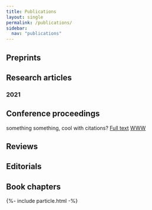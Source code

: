 ```yaml
---
title: Publications
layout: single
permalink: /publications/
sidebar:
  nav: "publications"
---
```



## Preprints


## Research articles

### 2021


## Conference proceedings

something something, cool with citations?
[Full text](https://doi.org/10.1101/111088) [WWW](https://extract.jensenlab.org/) <span class="__dimensions_badge_embed__" data-doi="10.1101/111088" data-style="small_rectangle"></span>


## Reviews


## Editorials


## Book chapters





<script async src="https://badge.dimensions.ai/badge.js" charset="utf-8"></script>
{%- include particle.html -%}
<script>   
      particlesJS.load('particles-js', '/Page/assets/particlesjs.json', function() {
        console.log('callback - particles.js config loaded');
      })
      particlesJS.load('particles-js1', '/Page/assets/particlesjs.json', function() {
       console.log('callback - particles.js config loaded');
      })
</script>
<div class="imageright" id="particles-js"></div>
<div id="particles-js1" class="imageleft"></div>   